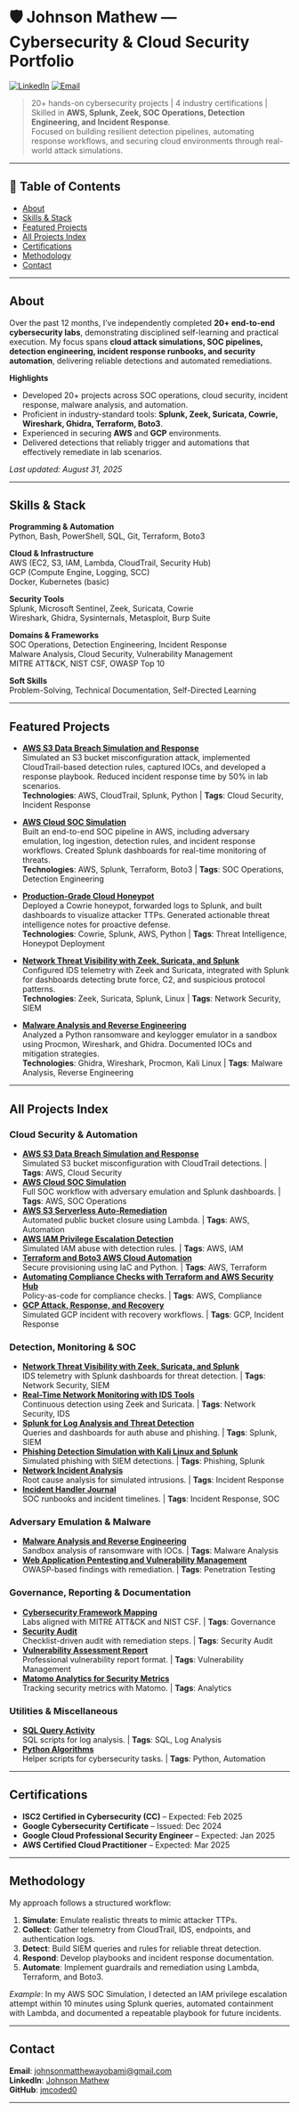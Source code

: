 # 🛡️ Johnson Mathew — Cybersecurity & Cloud Security Portfolio

[![LinkedIn](https://img.shields.io/badge/-LinkedIn-0072b1?&style=for-the-badge&logo=linkedin&logoColor=white)](https://www.linkedin.com/in/johnson-mathew-150262328/)
[![Email](https://img.shields.io/badge/-Email-D14836?&style=for-the-badge&logo=gmail&logoColor=white)](mailto:johnsonmatthewayobami@gmail.com)

> 20+ hands-on cybersecurity projects | 4 industry certifications | Skilled in **AWS, Splunk, Zeek, SOC Operations, Detection Engineering, and Incident Response**.  
> Focused on building resilient detection pipelines, automating response workflows, and securing cloud environments through real-world attack simulations.

---

## 📑 Table of Contents
- [About](#about)
- [Skills & Stack](#skills--stack)
- [Featured Projects](#featured-projects)
- [All Projects Index](#all-projects-index)
- [Certifications](#certifications)
- [Methodology](#methodology)
- [Contact](#contact)

---

## About
Over the past 12 months, I’ve independently completed **20+ end-to-end cybersecurity labs**, demonstrating disciplined self-learning and practical execution. My focus spans **cloud attack simulations, SOC pipelines, detection engineering, incident response runbooks, and security automation**, delivering reliable detections and automated remediations.

**Highlights**  
- Developed 20+ projects across SOC operations, cloud security, incident response, malware analysis, and automation.  
- Proficient in industry-standard tools: **Splunk, Zeek, Suricata, Cowrie, Wireshark, Ghidra, Terraform, Boto3**.  
- Experienced in securing **AWS** and **GCP** environments.  
- Delivered detections that reliably trigger and automations that effectively remediate in lab scenarios.

*Last updated: August 31, 2025*

---

## Skills & Stack

**Programming & Automation**  
Python, Bash, PowerShell, SQL, Git, Terraform, Boto3  

**Cloud & Infrastructure**  
AWS (EC2, S3, IAM, Lambda, CloudTrail, Security Hub)  
GCP (Compute Engine, Logging, SCC)  
Docker, Kubernetes (basic)  

**Security Tools**  
Splunk, Microsoft Sentinel, Zeek, Suricata, Cowrie  
Wireshark, Ghidra, Sysinternals, Metasploit, Burp Suite  

**Domains & Frameworks**  
SOC Operations, Detection Engineering, Incident Response  
Malware Analysis, Cloud Security, Vulnerability Management  
MITRE ATT&CK, NIST CSF, OWASP Top 10  

**Soft Skills**  
Problem-Solving, Technical Documentation, Self-Directed Learning  

---

## Featured Projects

- **[AWS S3 Data Breach Simulation and Response](https://github.com/jmcoded0/AWS-S3-Data-Breach-Simulation-Response)**  
  Simulated an S3 bucket misconfiguration attack, implemented CloudTrail-based detection rules, captured IOCs, and developed a response playbook. Reduced incident response time by 50% in lab scenarios.  
  **Technologies**: AWS, CloudTrail, Splunk, Python | **Tags**: Cloud Security, Incident Response

- **[AWS Cloud SOC Simulation](https://github.com/jmcoded0/AWS-Cloud-SOC-Simulation-Detection-Attack-Emulation-Incident-Response)**  
  Built an end-to-end SOC pipeline in AWS, including adversary emulation, log ingestion, detection rules, and incident response workflows. Created Splunk dashboards for real-time monitoring of threats.  
  **Technologies**: AWS, Splunk, Terraform, Boto3 | **Tags**: SOC Operations, Detection Engineering

- **[Production-Grade Cloud Honeypot](https://github.com/jmcoded0/Production-Grade-Cloud-Honeypot-Threat-Intelligence-Pipeline)**  
  Deployed a Cowrie honeypot, forwarded logs to Splunk, and built dashboards to visualize attacker TTPs. Generated actionable threat intelligence notes for proactive defense.  
  **Technologies**: Cowrie, Splunk, AWS, Python | **Tags**: Threat Intelligence, Honeypot Deployment

- **[Network Threat Visibility with Zeek, Suricata, and Splunk](https://github.com/jmcoded0/Network-Threat-Visibility-with-Zeek-Suricata-Splunk)**  
  Configured IDS telemetry with Zeek and Suricata, integrated with Splunk for dashboards detecting brute force, C2, and suspicious protocol patterns.  
  **Technologies**: Zeek, Suricata, Splunk, Linux | **Tags**: Network Security, SIEM

- **[Malware Analysis and Reverse Engineering](https://github.com/jmcoded0/Malware-Analysis-and-Reverse-Engineering)**  
  Analyzed a Python ransomware and keylogger emulator in a sandbox using Procmon, Wireshark, and Ghidra. Documented IOCs and mitigation strategies.  
  **Technologies**: Ghidra, Wireshark, Procmon, Kali Linux | **Tags**: Malware Analysis, Reverse Engineering

---

## All Projects Index

### Cloud Security & Automation
- **[AWS S3 Data Breach Simulation and Response](https://github.com/jmcoded0/AWS-S3-Data-Breach-Simulation-Response)**  
  Simulated S3 bucket misconfiguration with CloudTrail detections. | **Tags**: AWS, Cloud Security
- **[AWS Cloud SOC Simulation](https://github.com/jmcoded0/AWS-Cloud-SOC-Simulation-Detection-Attack-Emulation-Incident-Response)**  
  Full SOC workflow with adversary emulation and Splunk dashboards. | **Tags**: AWS, SOC Operations
- **[AWS S3 Serverless Auto-Remediation](https://github.com/jmcoded0/AWS-S3-Serverless-Auto-Remediation-for-Public-Access)**  
  Automated public bucket closure using Lambda. | **Tags**: AWS, Automation
- **[AWS IAM Privilege Escalation Detection](https://github.com/jmcoded0/AWS-IAM-Privilege-Escalation-Detection)**  
  Simulated IAM abuse with detection rules. | **Tags**: AWS, IAM
- **[Terraform and Boto3 AWS Cloud Automation](https://github.com/jmcoded0/Terraform-Boto3-AWS-Cloud-Automation)**  
  Secure provisioning using IaC and Python. | **Tags**: AWS, Terraform
- **[Automating Compliance Checks with Terraform and AWS Security Hub](https://github.com/jmcoded0/Automating-Cloud-Compliance-Checks-with-Terraform-AWS-Security-Hub)**  
  Policy-as-code for compliance checks. | **Tags**: AWS, Compliance
- **[GCP Attack, Response, and Recovery](https://github.com/jmcoded0/GCP-Attack-Response-and-Recovery)**  
  Simulated GCP incident with recovery workflows. | **Tags**: GCP, Incident Response

### Detection, Monitoring & SOC
- **[Network Threat Visibility with Zeek, Suricata, and Splunk](https://github.com/jmcoded0/Network-Threat-Visibility-with-Zeek-Suricata-Splunk)**  
  IDS telemetry with Splunk dashboards for threat detection. | **Tags**: Network Security, SIEM
- **[Real-Time Network Monitoring with IDS Tools](https://github.com/jmcoded0/Real-Time-Network-Monitoring-with-IDS-Tools)**  
  Continuous detection using Zeek and Suricata. | **Tags**: Network Security, IDS
- **[Splunk for Log Analysis and Threat Detection](https://github.com/jmcoded0/Splunk-for-Log-Analysis-Threat-Detection)**  
  Queries and dashboards for auth abuse and phishing. | **Tags**: Splunk, SIEM
- **[Phishing Detection Simulation with Kali Linux and Splunk](https://github.com/jmcoded0/Phishing-Detection-Simulation-with-Kali-Linux-Splunk)**  
  Simulated phishing with SIEM detections. | **Tags**: Phishing, Splunk
- **[Network Incident Analysis](https://github.com/jmcoded0/Network-Incident-Analysis)**  
  Root cause analysis for simulated intrusions. | **Tags**: Incident Response
- **[Incident Handler Journal](https://github.com/jmcoded0/Incident-handler-journal)**  
  SOC runbooks and incident timelines. | **Tags**: Incident Response, SOC

### Adversary Emulation & Malware
- **[Malware Analysis and Reverse Engineering](https://github.com/jmcoded0/Malware-Analysis-and-Reverse-Engineering)**  
  Sandbox analysis of ransomware with IOCs. | **Tags**: Malware Analysis
- **[Web Application Pentesting and Vulnerability Management](https://github.com/jmcoded0/Web-App-Pentesting-Vulnerability-Management)**  
  OWASP-based findings with remediation. | **Tags**: Penetration Testing

### Governance, Reporting & Documentation
- **[Cybersecurity Framework Mapping](https://github.com/jmcoded0/Cybersecurity-Framework-Mapping-Projects)**  
  Labs aligned with MITRE ATT&CK and NIST CSF. | **Tags**: Governance
- **[Security Audit](https://github.com/jmcoded0/Security-Audit)**  
  Checklist-driven audit with remediation steps. | **Tags**: Security Audit
- **[Vulnerability Assessment Report](https://github.com/jmcoded0/Vulnerability-assessment-report)**  
  Professional vulnerability report format. | **Tags**: Vulnerability Management
- **[Matomo Analytics for Security Metrics](https://github.com/jmcoded0/matomo_analytics)**  
  Tracking security metrics with Matomo. | **Tags**: Analytics

### Utilities & Miscellaneous
- **[SQL Query Activity](https://github.com/jmcoded0/SQL-query-activity)**  
  SQL scripts for log analysis. | **Tags**: SQL, Log Analysis
- **[Python Algorithms](https://github.com/jmcoded0/Python-algorithm)**  
  Helper scripts for cybersecurity tasks. | **Tags**: Python, Automation

---

## Certifications
- **ISC2 Certified in Cybersecurity (CC)** – Expected: Feb 2025  
- **Google Cybersecurity Certificate** – Issued: Dec 2024  
- **Google Cloud Professional Security Engineer** – Expected: Jan 2025  
- **AWS Certified Cloud Practitioner** – Expected: Mar 2025  

---

## Methodology
My approach follows a structured workflow:  
1. **Simulate**: Emulate realistic threats to mimic attacker TTPs.  
2. **Collect**: Gather telemetry from CloudTrail, IDS, endpoints, and authentication logs.  
3. **Detect**: Build SIEM queries and rules for reliable threat detection.  
4. **Respond**: Develop playbooks and incident response documentation.  
5. **Automate**: Implement guardrails and remediation using Lambda, Terraform, and Boto3.  

*Example*: In my AWS SOC Simulation, I detected an IAM privilege escalation attempt within 10 minutes using Splunk queries, automated containment with Lambda, and documented a repeatable playbook for future incidents.

---

## Contact
**Email**: johnsonmatthewayobami@gmail.com  
**LinkedIn**: [Johnson Mathew](https://www.linkedin.com/in/johnson-mathew-150262328)  
**GitHub**: [jmcoded0](https://github.com/jmcoded0)  

---
